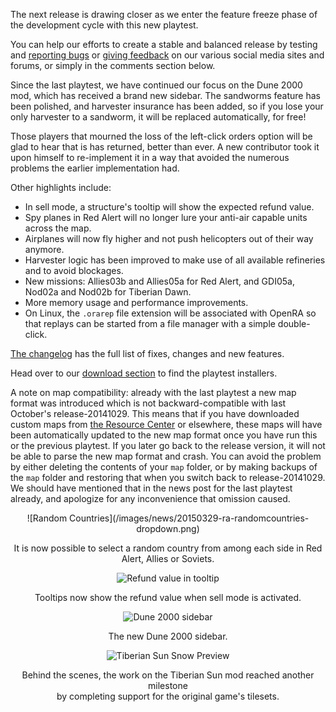 The next release is drawing closer as we enter the feature freeze phase of the development cycle with this new playtest.

You can help our efforts to create a stable and balanced release by testing and [reporting bugs](http://bugs.openra.net) or [giving feedback](/community/) on our various social media sites and forums, or simply in the comments section below.

Since the last playtest, we have continued our focus on the Dune 2000 mod, which has received a brand new sidebar. The sandworms feature has been polished, and harvester insurance has been added, so if you lose your only harvester to a sandworm, it will be replaced automatically, for free!

Those players that mourned the loss of the left-click orders option will be glad to hear that is has returned, better than ever. A new contributor took it upon himself to re-implement it in a way that avoided the numerous problems the earlier implementation had.

Other highlights include:

   - In sell mode, a structure's tooltip will show the expected refund value.
   - Spy planes in Red Alert will no longer lure your anti-air capable units across the map.
   - Airplanes will now fly higher and not push helicopters out of their way anymore.
   - Harvester logic has been improved to make use of all available refineries and to avoid blockages.
   - New missions: Allies03b and Allies05a for Red Alert, and GDI05a, Nod02a and Nod02b for Tiberian Dawn.
   - More memory usage and performance improvements.
   - On Linux, the `.orarep` file extension will be associated with OpenRA so that replays can be started from a file manager with a simple double-click.

[The changelog](https://github.com/OpenRA/OpenRA/wiki/Historical-Changelogs) has the full list of fixes, changes and new features.

Head over to our [download section](/download/) to find the playtest installers.

A note on map compatibility: already with the last playtest a new map format was introduced which is not backward-compatible with last October's release-20141029. This means that if you have downloaded custom maps from [the Resource Center](http://resource.openra.net) or elsewhere, these maps will have been automatically updated to the new map format once you have run this or the previous playtest. If you later go back to the release version, it will not be able to parse the new map format and crash. You can avoid the problem by either deleting the contents of your `map` folder, or by making backups of the `map` folder and restoring that when you switch back to release-20141029. We should have mentioned that in the news post for the last playtest already, and apologize for any inconvenience that omission caused.

<div style="text-align:center" markdown="1">
![Random Countries](/images/news/20150329-ra-randomcountries-dropdown.png)

It is now possible to select a random country from among each side in Red Alert, Allies or Soviets.

![Refund value in tooltip](/images/news/20150329-cnc-refund-tooltip.png)

Tooltips now show the refund value when sell mode is activated.

![Dune 2000 sidebar](/images/news/20150329-d2k-sidebar.png)

The new Dune 2000 sidebar.

![Tiberian Sun Snow Preview](/images/news/20150329-ts-snow-preview.png)

Behind the scenes, the work on the Tiberian Sun mod reached another milestone<br/>by completing support for the original game's tilesets.
</div>
